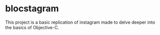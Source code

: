 # blocstagram
This project is a basic replication of instagram made to delve deeper into the basics of Objective-C.  
